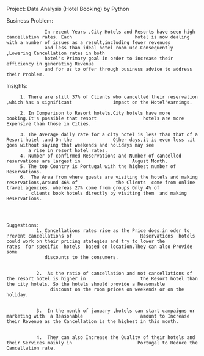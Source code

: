 Project:
     Data Analysis (Hotel Booking) by Python
     
     
 Business Problem:
 
                  In recent Years ,City Hotels and Resorts have seen high cancellation rates. Each                       hotel is now dealing with a number of issues as a result,including fewer revenues
                  and less than ideal hotel room use.Consequently ,Lowering Cancellation rates in both
                  hotel's Primary goal in order to increase their efficiency in generating Revenue
                  and for us to offer through business advice to address their Problem.
                  
                  
                  
                  
                  
 
Insights:

         1. There are still 37% of Clients who cancelled their reservation ,which has a significant               impact on the Hotel'earnings.
            
         2. In Comparison to Resort hotels,City hotels have more booking.It's possible that resort                 hotels are more Expensive than those in Cities.
            
         3. The Average daily rate for a city hotel is less than that of a Resort hotel ,and On the               Other days,it is even less .it goes without saying that weekends and holidays may see 
            a rise in resort hotel rates.
         4. Number of confirmed Reservations and Number of cancelled reservations are largest in                   August Month.
         5. The top Country is Portugal with the highest number of Reservations.
         6.  The Area from where guests are visiting the hotels and making reservations,Around 46% of              the Clients  come from online travel agencies. whereas 27% come from groups Only 4% of
           . clients book hotels directly by visiting them  and making Reservations.
           
            
            
            
    Suggestions:
               1. Cancellations rates rise as the Price does.in oder to Prevent cancellations of                         Reservations  hotels could work on their pricing stategies and try to lower the                       rates  for specific  hotels  based on location.They can also Provide some
                  discounts to the consumers.
                 
                  
               2.  As the ratio of cancellation and not cancellations of the resort hotel is higher in                    the Resort hotel than the city hotels. So the hotels should provide a Reasonable
                    discount on the room prices on weekends or on the holiday.
                   
                 
               3.  In the month of january ,hotels can start campaigns or marketing with  a Reasonable                     amount to Increase their Revenue as the Cancellation is the highest in this month.
                   
                   
               4.  They can also Increase the Quality of their hotels and their Services mainly in                        Portugal to Reduce the Cancellation rate.
                   
         
                   
